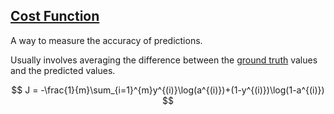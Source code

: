## [Cost Function](#cost-function)

A way to measure the accuracy of predictions.

Usually involves averaging the difference between the [ground truth](#ground-truth) values and the predicted values.


$$
J = -\frac{1}{m}\sum_{i=1}^{m}y^{(i)}\log(a^{(i)})+(1-y^{(i)})\log(1-a^{(i)})
$$